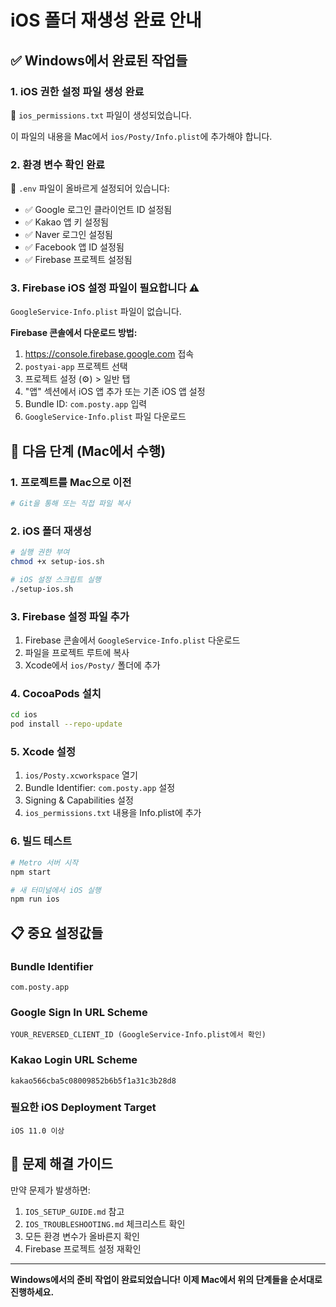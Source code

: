 # iOS 폴더 재생성 완료 안내

## ✅ Windows에서 완료된 작업들

### 1. iOS 권한 설정 파일 생성 완료
📁 `ios_permissions.txt` 파일이 생성되었습니다.

이 파일의 내용을 Mac에서 `ios/Posty/Info.plist`에 추가해야 합니다.

### 2. 환경 변수 확인 완료
📁 `.env` 파일이 올바르게 설정되어 있습니다:
- ✅ Google 로그인 클라이언트 ID 설정됨
- ✅ Kakao 앱 키 설정됨
- ✅ Naver 로그인 설정됨
- ✅ Facebook 앱 ID 설정됨
- ✅ Firebase 프로젝트 설정됨

### 3. Firebase iOS 설정 파일이 필요합니다 ⚠️
`GoogleService-Info.plist` 파일이 없습니다.

**Firebase 콘솔에서 다운로드 방법:**
1. https://console.firebase.google.com 접속
2. `postyai-app` 프로젝트 선택
3. 프로젝트 설정 (⚙️) > 일반 탭
4. "앱" 섹션에서 iOS 앱 추가 또는 기존 iOS 앱 설정
5. Bundle ID: `com.posty.app` 입력
6. `GoogleService-Info.plist` 파일 다운로드

## 🚀 다음 단계 (Mac에서 수행)

### 1. 프로젝트를 Mac으로 이전
```bash
# Git을 통해 또는 직접 파일 복사
```

### 2. iOS 폴더 재생성
```bash
# 실행 권한 부여
chmod +x setup-ios.sh

# iOS 설정 스크립트 실행
./setup-ios.sh
```

### 3. Firebase 설정 파일 추가
1. Firebase 콘솔에서 `GoogleService-Info.plist` 다운로드
2. 파일을 프로젝트 루트에 복사
3. Xcode에서 `ios/Posty/` 폴더에 추가

### 4. CocoaPods 설치
```bash
cd ios
pod install --repo-update
```

### 5. Xcode 설정
1. `ios/Posty.xcworkspace` 열기
2. Bundle Identifier: `com.posty.app` 설정
3. Signing & Capabilities 설정
4. `ios_permissions.txt` 내용을 Info.plist에 추가

### 6. 빌드 테스트
```bash
# Metro 서버 시작
npm start

# 새 터미널에서 iOS 실행
npm run ios
```

## 📋 중요 설정값들

### Bundle Identifier
```
com.posty.app
```

### Google Sign In URL Scheme
```
YOUR_REVERSED_CLIENT_ID (GoogleService-Info.plist에서 확인)
```

### Kakao Login URL Scheme
```
kakao566cba5c08009852b6b5f1a31c3b28d8
```

### 필요한 iOS Deployment Target
```
iOS 11.0 이상
```

## 🔧 문제 해결 가이드

만약 문제가 발생하면:
1. `IOS_SETUP_GUIDE.md` 참고
2. `IOS_TROUBLESHOOTING.md` 체크리스트 확인
3. 모든 환경 변수가 올바른지 확인
4. Firebase 프로젝트 설정 재확인

---

**Windows에서의 준비 작업이 완료되었습니다!**
**이제 Mac에서 위의 단계들을 순서대로 진행하세요.**
